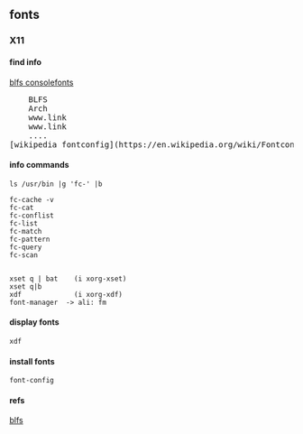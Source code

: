 ## fonts
### X11 



#### find info

   [blfs consolefonts](https://www.linuxfromscratch/blfs/view/stable/postlfs/console-fonts.html)

<pre>
    BLFS
    Arch
    www.link
    www.link
    ....
[wikipedia fontconfig](https://en.wikipedia.org/wiki/Fontconfig)
</pre>

#### info commands

    ls /usr/bin |g 'fc-' |b

    fc-cache -v
    fc-cat
    fc-conflist
    fc-list
    fc-match
    fc-pattern
    fc-query
    fc-scan


    xset q | bat    (i xorg-xset)
    xset q|b
    xdf             (i xorg-xdf)
    font-manager  -> ali: fm
  

#### display fonts

    xdf



#### install fonts

    font-config




#### refs

   [blfs](linuxfromscratch.org)



